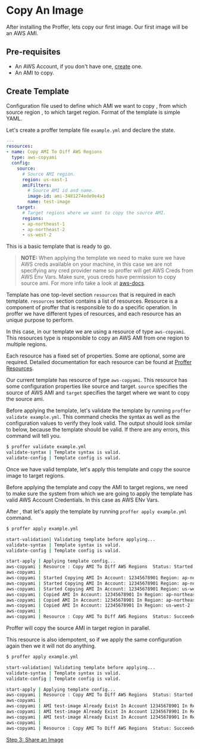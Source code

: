 # Copy An Image

After installing the Proffer, lets copy our first image. Our first image will be an AWS AMI.

## Pre-requisites

* An AWS Account, if you don't have one, [create](https://aws.amazon.com/free/) one.
* An AMI to copy.

## Create Template

Configuration file used to define which AMI we want to copy , from which source region , to which target region. Format of the template is simple YAML.

Let's create a proffer template file `example.yml` and declare the state.

``` YAML
---
resources:
- name: Copy AMI To Diff AWS Regions
  type: aws-copyami
  config:
    source:
      # Source AMI region.
      region: us-east-1
      amiFilters:
        # Source AMI id and name.
        image-id: ami-3481274ede9e4a3
        name: test-image
    target:
      # Target regions where we want to copy the source AMI.
      regions:
      - ap-northeast-1
      - ap-northeast-2
      - us-west-2
```

This is a basic template that is ready to go.

> **NOTE:**
    When applying the template we need to make sure we have AWS creds available on your machine, in this case we are not specifying any cred provider name so proffer will get AWS Creds from AWS Env Vars. Make sure, yous creds have permission to copy source ami. For more info take a look at [aws-docs](https://docs.aws.amazon.com/AWSEC2/latest/UserGuide/CopyingAMIs.html).

Template has one top-level section `resources` that is required in each template. `resources` section contains a list of resources. Resource is a component of proffer that is responsible to do a specific operation. In proffer we have different types of resources, and each resource has an unique purpose to perform.

In this case, in our template we are using a resource of type `aws-copyami`. This resources type is responsible to copy an AWS AMI from one region to multiple regions.

Each resource has a fixed set of properties. Some are optional, some are required. Detailed documentation for each resource can be found at [Proffer Resources](../resources/README.md).

Our current template has resource of type `aws-copyami`. This resource has some configuration properties like source and target.
`source` specifies the source of AWS AMI and `target` specifies the target where we want to copy the source ami.

Before applying the template, let's validate the template by running `proffer validate example.yml`. This command checks the syntax as well as the configuration values to verify they look valid. The output should look similar to below, because the template should be valid. If there are any errors, this command will tell you.

```Bash
$ proffer validate example.yml
validate-syntax | Template syntax is valid.
validate-config | Template config is valid.
```

Once we have valid template, let's apply this template and copy the source image to target regions.

Before applying the template and copy the AMI to target regions, we need to make sure the system from which we are going to apply the template has valid AWS Account Credentials. In this case as AWS ENv Vars.

After , that let's apply the template by running `proffer apply example.yml` command.

```bash
$ proffer apply example.yml

start-validation| Validating template before applying...
validate-syntax | Template syntax is valid.
validate-config | Template config is valid.

start-apply | Applying template config...
aws-copyami | Resource : Copy AMI To Diff AWS Regions  Status: Started
aws-copyami |
aws-copyami | Started Copying AMI In Account: 12345678901 Region: ap-northeast-1 ...
aws-copyami | Started Copying AMI In Account: 12345678901 Region: ap-northeast-2 ...
aws-copyami | Started Copying AMI In Account: 12345678901 Region: us-west-2 ...
aws-copyami | Copied AMI In Account: 12345678901 In Region: ap-northeast-1 , New AMI Id Is: ami-0347a3dc51f46491d
aws-copyami | Copied AMI In Account: 12345678901 In Region: ap-northeast-2 , New AMI Id Is: ami-0dd435a3959fb57e4
aws-copyami | Copied AMI In Account: 12345678901 In Region: us-west-2 , New AMI Id Is: ami-09ff2a7d34a6bc60c
aws-copyami |
aws-copyami | Resource : Copy AMI To Diff AWS Regions  Status: Succeeded

```

Proffer will copy the source AMI in target region in parallel.

This resource is also idempotent, so if we apply the same configuration again then we it will not do anything.

```Bash
$ proffer apply example.yml

start-validation| Validating template before applying...
validate-syntax | Template syntax is valid.
validate-config | Template config is valid.

start-apply | Applying template config...
aws-copyami | Resource : Copy AMI To Diff AWS Regions  Status: Started
aws-copyami |
aws-copyami | AMI test-image Already Exist In Account 12345678901 In Region ap-northeast-1
aws-copyami | AMI test-image Already Exist In Account 12345678901 In Region ap-northeast-2
aws-copyami | AMI test-image Already Exist In Account 12345678901 In Region us-west-2
aws-copyami |
aws-copyami | Resource : Copy AMI To Diff AWS Regions  Status: Succeeded

```


[Step 3: Share an Image](share.md)
